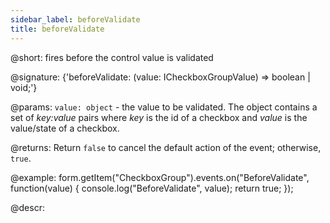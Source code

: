 ```yaml
---
sidebar_label: beforeValidate
title: beforeValidate
---          
```


@short: fires before the control value is validated

@signature: {'beforeValidate: (value: ICheckboxGroupValue) => boolean | void;'}
 
@params:
`value: object` - the value to be validated. The object contains a set of <i>key:value</i> pairs where <i>key</i> is the id of a checkbox and <i>value</i> is the value/state of a checkbox.

@returns:
Return `false` to cancel the default action of the event; otherwise, `true`.

@example:
form.getItem("CheckboxGroup").events.on("BeforeValidate", function(value) {
    console.log("BeforeValidate", value);
    return true;
});

@descr:
